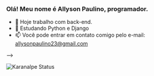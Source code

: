 ### Olá! Meu nome é Allyson Paulino, programador.

- 🔭 Hoje trabalho com back-end.
- 🌱 Estudando Python e Django
- 📫 Você pode entrar em contato comigo pelo e-mail: allysonpaulino23@gmail.com

-->

![Karanalpe Status](https://github-readme-stats.vercel.app/api?username=allysonp23&show_icons=true)

